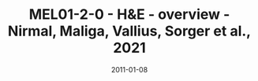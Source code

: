 ---
title: MEL01-2-0 - H&E - overview - Nirmal, Maliga, Vallius, Sorger et al., 2021
image: https://labsyspharm.github.io/HTA-MELATLAS-1/images/thumbnail-MEL01-2-0-he-overview.jpg
date: '2011-01-08'
minerva_link: https://labsyspharm.github.io/HTA-MELATLAS-1/stories/MEL01-2-0-he-overview.html
info_link: null
show_page_link: false
---